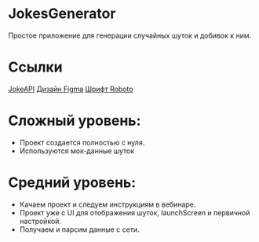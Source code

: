 # JokesGenerator

Простое приложение для генерации случайных шуток и добивок к ним.

# Ссылки

[JokeAPI](https://official-joke-api.appspot.com/jokes/random)
[Дизайн Figma](https://www.figma.com/file/LZR5TpBT49pkx0MXcBvP9U/ui-jokes-app?type=design&node-id=0-1&mode=design)
[Шрифт Roboto](https://fonts.google.com/specimen/Roboto)

# Сложный уровень:

- Проект создается полностью с нуля.
- Используются мок-данные шуток

# Средний уровень:

- Качаем проект и следуем инструкциям в вебинаре.
- Проект уже с UI для отображения шуток, launchScreen и первичной настройкой.
- Получаем и парсим данные с сети.
